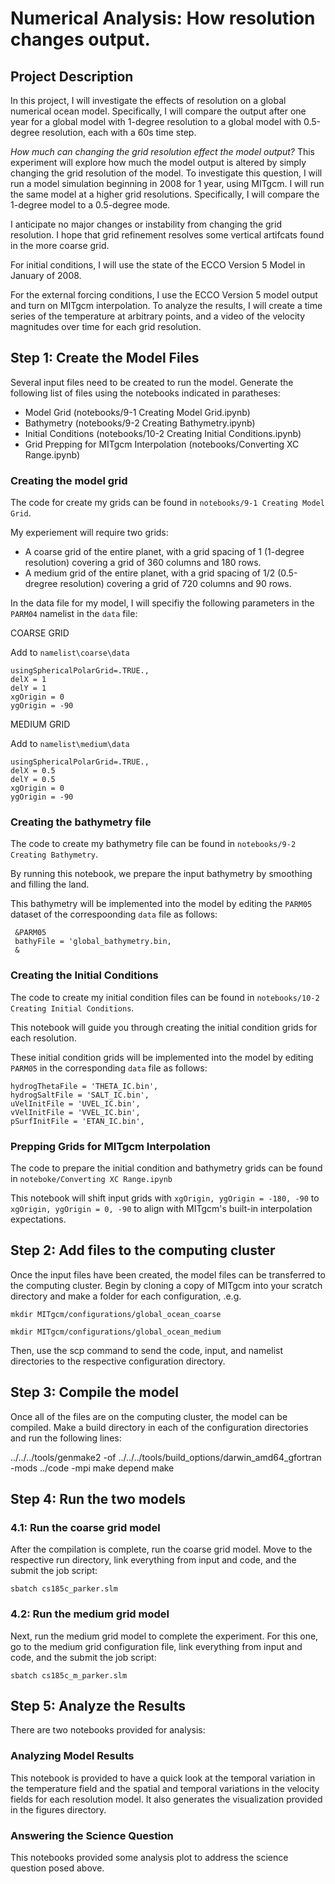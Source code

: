 # Numerical Analysis: How resolution changes output. 

## Project Description
In this project, I will investigate the effects of resolution on a global numerical ocean model. Specifically, I will compare the output after one year for a global model with 1-degree resolution to a global model with 0.5-degree resolution, each with a 60s time step. 
 
_How much can changing the grid resolution effect the model output?_
This experiment will explore how much the model output is altered by simply changing the grid resolution of the model. 
To investigate this question, I will run a model simulation beginning in 2008 for 1 year, using MITgcm. I will run the same model at a higher grid resolutions. Specifically, I will compare the 1-degree model to a 0.5-degree mode. 

I anticipate no major changes or instability from changing the grid resolution. I hope that grid refinement resolves some vertical artifcats found in the more coarse grid.  

For initial conditions, I will use the state of the ECCO Version 5 Model in January of 2008. 

For the external forcing conditions, I use the ECCO Version 5 model output and turn on MITgcm interpolation. To analyze the results, I will create a time series of the temperature at arbitrary points, and a video of the velocity magnitudes over time for each grid resolution.  


## Step 1: Create the Model Files
Several input files need to be created to run the model. Generate the following list of files using the notebooks indicated in paratheses:

- Model Grid (notebooks/9-1 Creating Model Grid.ipynb)
- Bathymetry (notebooks/9-2 Creating Bathymetry.ipynb)
- Initial Conditions (notebooks/10-2 Creating Initial Conditions.ipynb)
- Grid Prepping for MITgcm Interpolation (notebooks/Converting XC Range.ipynb)

### Creating the model grid
The code for create my grids can be found in `notebooks/9-1 Creating Model Grid`.

My experiement will require two grids: 
- A coarse grid of the entire planet, with a grid spacing of 1 (1-degree resolution) covering a grid of 360 columns and 180 rows. 
- A medium grid of the entire planet, with a grid spacing of 1/2 (0.5-dregree resolution) covering a grid of 720 columns and 90 rows. 

In the data file for my model, I will specifiy the following parameters in the `PARM04` namelist in the `data` file:

COARSE GRID

Add to `namelist\coarse\data`
```
usingSphericalPolarGrid=.TRUE., 
delX = 1  
delY = 1  
xgOrigin = 0  
ygOrigin = -90   
```

MEDIUM GRID

Add to `namelist\medium\data`
```
usingSphericalPolarGrid=.TRUE., 
delX = 0.5  
delY = 0.5  
xgOrigin = 0  
ygOrigin = -90   
```

### Creating the bathymetry file
The code to create my bathymetry file can be found in `notebooks/9-2 Creating Bathymetry`. 

By running this notebook, we prepare the input bathymetry by smoothing and filling the land. 

This bathymetry will be implemented into the model by editing the `PARM05` dataset of the correspoonding `data` file as follows:
```
 &PARM05
 bathyFile = 'global_bathymetry.bin,
 &
```

### Creating the Initial Conditions
The code to create my initial condition files can be found in `notebooks/10-2 Creating Initial Conditions`. 

This notebook will guide you through creating the initial condition grids for each resolution. 

These initial condition grids will be implemented into the model by editing `PARM05` in the corresponding `data` file as follows:
```
hydrogThetaFile = 'THETA_IC.bin',
hydrogSaltFile = 'SALT_IC.bin',
uVelInitFile = 'UVEL_IC.bin',
vVelInitFile = 'VVEL_IC.bin',
pSurfInitFile = 'ETAN_IC.bin',
```

### Prepping Grids for MITgcm Interpolation
The code to prepare the initial condition and bathymetry grids can be found in `noteboke/Converting XC Range.ipynb`

This notebook will shift input grids with `xgOrigin, ygOrigin = -180, -90` to `xgOrigin, ygOrigin = 0, -90` to align with MITgcm's built-in interpolation expectations. 


## Step 2: Add files to the computing cluster

Once the input files have been created, the model files can be transferred to the computing cluster. Begin by cloning a copy of MITgcm into your scratch directory and make a folder for each configuration, .e.g.

`mkdir MITgcm/configurations/global_ocean_coarse`

`mkdir MITgcm/configurations/global_ocean_medium`

Then, use the scp command to send the code, input, and namelist directories to the respective configuration directory.

## Step 3: Compile the model

Once all of the files are on the computing cluster, the model can be compiled. Make a build directory in each of the configuration directories and run the following lines:

../../../tools/genmake2 -of ../../../tools/build_options/darwin_amd64_gfortran -mods ../code -mpi
make depend
make


## Step 4: Run the two models
### 4.1: Run the coarse grid model

After the compilation is complete, run the coarse grid model. Move to the respective run directory, link everything from input and code, and the submit the job script:

`sbatch cs185c_parker.slm`

### 4.2: Run the medium grid model

Next, run the medium grid model to complete the experiment. For this one, go to the medium grid configuration file, link everything from input and code, and the submit the job script:

`sbatch cs185c_m_parker.slm`

## Step 5: Analyze the Results

There are two notebooks provided for analysis:

### Analyzing Model Results
This notebook is provided to have a quick look at the temporal variation in the temperature field and the spatial and temporal variations in the velocity fields for each resolution model. It also generates the visualization provided in the figures directory.

### Answering the Science Question
This notebooks provided some analysis plot to address the science question posed above.


